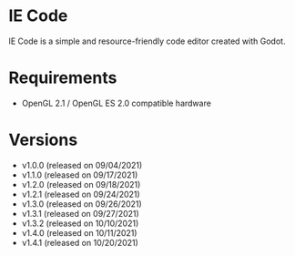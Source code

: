 # IE Code
IE Code is a simple and resource-friendly code editor created with Godot.<br />


# Requirements
* OpenGL 2.1 / OpenGL ES 2.0 compatible hardware


# Versions
* v1.0.0 (released on 09/04/2021)<br />
* v1.1.0 (released on 09/17/2021)<br />
* v1.2.0 (released on 09/18/2021)<br />
* v1.2.1 (released on 09/24/2021)<br />
* v1.3.0 (released on 09/26/2021)<br />
* v1.3.1 (released on 09/27/2021)<br />
* v1.3.2 (released on 10/10/2021)<br />
* v1.4.0 (released on 10/11/2021)<br />
* v1.4.1 (released on 10/20/2021)
